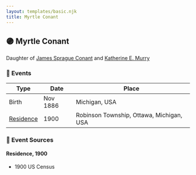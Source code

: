 ```yaml
---
layout: templates/basic.njk
title: Myrtle Conant
---
```

## 🟣 Myrtle Conant

Daughter of [James Sprague Conant](/people/6/62404416) and [Katherine E. Murry](/people/2/25746290)

### 📆 Events

Type | Date | Place
------ | ------ | ------
Birth | Nov 1886 | Michigan, USA
[Residence](#event-event-0) | 1900 | Robinson Township, Ottawa, Michigan, USA

### 📰 Event Sources

#### <a id="event-event-0"></a> Residence, 1900
* 1900 US Census
